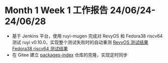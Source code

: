 # Month 1 Week 1 工作报告 24/06/24-24/06/28

+ 基于 Jenkins 平台，使用 ruyi-mugen 完成对 RevyOS 和 Fedora38 riscv64 测试 ruyi v0.10.0，实现整个测试失败时的自动重测
  [RevyOS 测试结果](https://jenkins.inuyasha.love/job/ruyi-mugen-revyos-riscv64-test/lastSuccessfulBuild/artifact/test-artifacts/)
  [Fedora38 riscv64 测试结果](https://jenkins.inuyasha.love/job/ruyi-mugen-fedora38-riscv64-test/lastSuccessfulBuild/artifact/test-artifacts/)
+ 在 Gitee 建立 [packages-index](https://gitee.com/kina0630/packages-index) 仓库的克隆，实现定时同步
